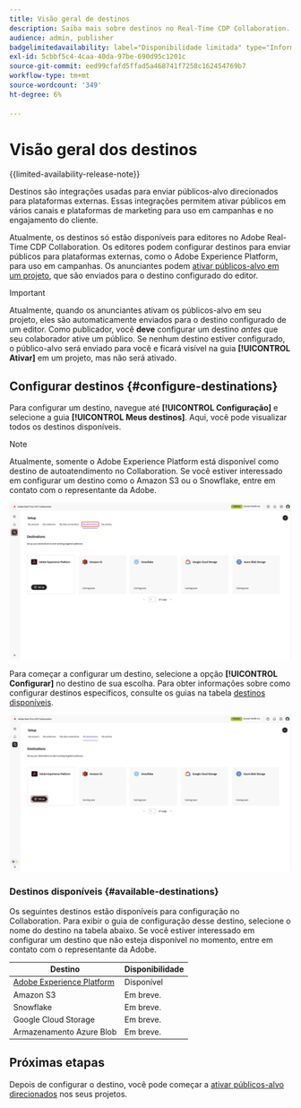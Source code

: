 ```yaml
---
title: Visão geral de destinos
description: Saiba mais sobre destinos no Real-Time CDP Collaboration.
audience: admin, publisher
badgelimitedavailability: label="Disponibilidade limitada" type="Informative" url="https://helpx.adobe.com/br/legal/product-descriptions/real-time-customer-data-platform-collaboration.html newtab=true"
exl-id: 5cbbf5c4-4caa-40da-97be-690d95c1201c
source-git-commit: eed99cfafd5ffad5a468741f7258c162454769b7
workflow-type: tm+mt
source-wordcount: '349'
ht-degree: 6%

---
```


# Visão geral dos destinos

{{limited-availability-release-note}}

Destinos são integrações usadas para enviar públicos-alvo direcionados para plataformas externas. Essas integrações permitem ativar públicos em vários canais e plataformas de marketing para uso em campanhas e no engajamento do cliente.

Atualmente, os destinos só estão disponíveis para editores no Adobe Real-Time CDP Collaboration. Os editores podem configurar destinos para enviar públicos para plataformas externas, como o Adobe Experience Platform, para uso em campanhas. Os anunciantes podem [ativar públicos-alvo em um projeto](../collaborate/activate.md), que são enviados para o destino configurado do editor.

>[!IMPORTANT]
>
>Atualmente, quando os anunciantes ativam os públicos-alvo em seu projeto, eles são automaticamente enviados para o destino configurado de um editor. Como publicador, você **deve** configurar um destino *antes* que seu colaborador ative um público. Se nenhum destino estiver configurado, o público-alvo será enviado para você e ficará visível na guia **[!UICONTROL Ativar]** em um projeto, mas não será ativado.

## Configurar destinos {#configure-destinations}

Para configurar um destino, navegue até **[!UICONTROL Configuração]** e selecione a guia **[!UICONTROL Meus destinos]**. Aqui, você pode visualizar todos os destinos disponíveis.

>[!NOTE]
>
> Atualmente, somente o Adobe Experience Platform está disponível como destino de autoatendimento no Collaboration. Se você estiver interessado em configurar um destino como o Amazon S3 ou o Snowflake, entre em contato com o representante da Adobe.

![A guia Meus destinos no espaço de trabalho da Instalação mostrando os destinos disponíveis.](/help/assets/destinations/overview/my-destinations-overview.png)

Para começar a configurar um destino, selecione a opção **[!UICONTROL Configurar]** no destino de sua escolha. Para obter informações sobre como configurar destinos específicos, consulte os guias na tabela [destinos disponíveis](#available-destinations).

![O espaço de trabalho Meus destinos com a opção Configurar realçada para o destino do Adobe Experience Platform.](/help/assets/destinations/overview/my-destinations-set-up.png)

### Destinos disponíveis {#available-destinations}

Os seguintes destinos estão disponíveis para configuração no Collaboration. Para exibir o guia de configuração desse destino, selecione o nome do destino na tabela abaixo. Se você estiver interessado em configurar um destino que não esteja disponível no momento, entre em contato com o representante da Adobe.

| Destino | Disponibilidade |
| --- | --- |
| [Adobe Experience Platform](./experience-platform.md) | Disponível |
| Amazon S3 | Em breve. |
| Snowflake | Em breve. |
| Google Cloud Storage | Em breve. |
| Armazenamento Azure Blob | Em breve. |

## Próximas etapas

Depois de configurar o destino, você pode começar a [ativar públicos-alvo direcionados](../collaborate/activate.md) nos seus projetos.
